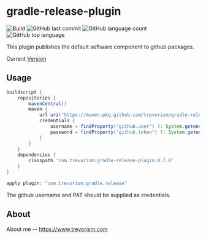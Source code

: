 # gradle-release-plugin
![Build](https://github.com/trevorism/gradle-release-plugin/actions/workflows/build.yml/badge.svg)
![GitHub last commit](https://img.shields.io/github/last-commit/trevorism/gradle-release-plugin)
![GitHub language count](https://img.shields.io/github/languages/count/trevorism/gradle-release-plugin)
![GitHub top language](https://img.shields.io/github/languages/top/trevorism/gradle-release-plugin)

This plugin publishes the default software component to github packages.

Current [Version](https://github.com/trevorism/gradle-release-plugin/releases/latest)

## Usage

```groovy
buildscript {
    repositories {
        mavenCentral()
        maven {
            url uri("https://maven.pkg.github.com/trevorism/gradle-release-plugin")
            credentials {
                username = findProperty("github.user") ?: System.getenv("GITHUB_ACTOR")
                password = findProperty("github.token") ?: System.getenv("GITHUB_TOKEN")
            }
        }
    }
    dependencies {
        classpath 'com.trevorism:gradle-release-plugin:0.7.0'
    }
}

apply plugin: "com.trevorism.gradle.release"
```

The github username and PAT should be supplied as credentials.

## About

About me -- https://www.trevorism.com